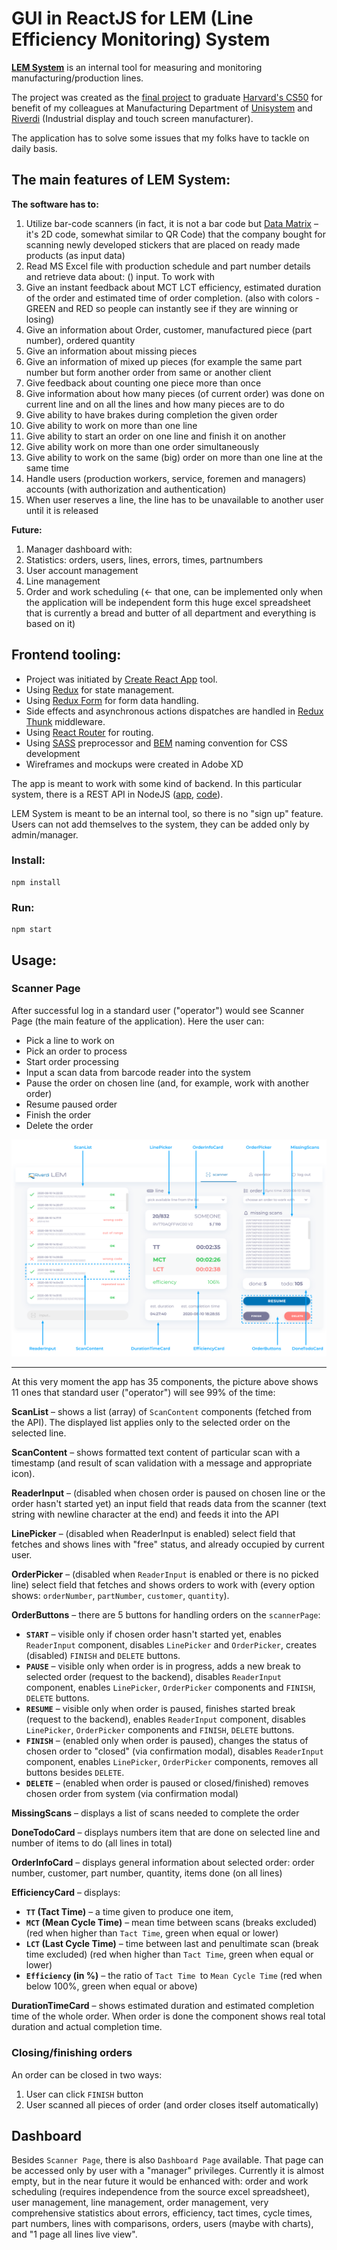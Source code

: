 # GUI in ReactJS for LEM (Line Efficiency Monitoring) System

[**LEM System**](https://riverdi-lem.netlify.app/) is an internal tool for measuring and monitoring manufacturing/production lines.

The project was created as the [final project](https://cs50.harvard.edu/x/2020/project/) to graduate [Harvard&#39;s CS50](https://cs50.harvard.edu/x/2020/) for benefit of my colleagues at Manufacturing Department of [Unisystem](https://www.unisystem-displays.com/en/) and [Riverdi](https://riverdi.com/) (Industrial display and touch screen manufacturer).

The application has to solve some issues that my folks have to tackle on daily basis.

## The main features of LEM System:

**The software has to:**

1. Utilize bar-code scanners (in fact, it is not a bar code but [Data Matrix](https://en.wikipedia.org/wiki/Data_Matrix) – it&#39;s 2D code, somewhat similar to QR Code) that the company bought for scanning newly developed stickers that are placed on ready made products (as input data)
2. Read MS Excel file with production schedule and part number details and retrieve data about: () input. To work with
3. Give an instant feedback about MCT LCT efficiency, estimated duration of the order and estimated time of order completion. (also with colors - GREEN and RED so people can instantly see if they are winning or losing)
4. Give an information about Order, customer, manufactured piece (part number), ordered quantity
5. Give an information about missing pieces
6. Give an information of mixed up pieces (for example the same part number but form another order from same or another client
7. Give feedback about counting one piece more than once
8. Give information about how many pieces (of current order) was done on current line and on all the lines and how many pieces are to do
9. Give ability to have brakes during completion the given order
10. Give ability to work on more than one line
11. Give ability to start an order on one line and finish it on another
12. Give ability work on more than one order simultaneously
13. Give ability to work on the same (big) order on more than one line at the same time
14. Handle users (production workers, service, foremen and managers) accounts (with authorization and authentication)
15. When user reserves a line, the line has to be unavailable to another user until it is released

**Future:**

1. Manager dashboard with:
2. Statistics: orders, users, lines, errors, times, partnumbers
3. User account management
4. Line management
5. Order and work scheduling (← that one, can be implemented only when the application will be independent form this huge excel spreadsheet that is currently a bread and butter of all department and everything is based on it)

## Frontend tooling:

- Project was initiated by [Create React App](https://github.com/facebook/create-react-app) tool.
- Using [Redux](https://redux.js.org/) for state management.
- Using [Redux Form](https://redux-form.com/) for form data handling.
- Side effects and asynchronous actions dispatches are handled in [Redux Thunk](https://github.com/reduxjs/redux-thunk) middleware.
- Using [React Router](https://reactrouter.com/) for routing.
- Using [SASS](https://sass-lang.com/) preprocessor and [BEM](http://getbem.com/) naming convention for CSS development
- Wireframes and mockups were created in Adobe XD

The app is meant to work with some kind of backend. In this particular system, there is a REST API in NodeJS ([app](https://riverdi-lem.herokuapp.com/), [code](https://github.com/thembones79/lem-server)).

LEM System is meant to be an internal tool, so there is no &quot;sign up&quot; feature. Users can not add themselves to the system, they can be added only by admin/manager.

### Install:

```
npm install
```

### Run:

```
npm start
```

## Usage:

### Scanner Page

After successful log in a standard user (&quot;operator&quot;) would see Scanner Page (the main feature of the application). Here the user can:

- Pick a line to work on
- Pick an order to process
- Start order processing
- Input a scan data from barcode reader into the system
- Pause the order on chosen line (and, for example, work with another order)
- Resume paused order
- Finish the order
- Delete the order

<p align="center">
  <img src="assets/ScannerPage.png" />
</p>

---

At this very moment the app has 35 components, the picture above shows 11 ones that standard user (&quot;operator&quot;) will see 99% of the time:

**ScanList** – shows a list (array) of `ScanContent` components (fetched from the API). The displayed list applies only to the selected order on the selected line.

**ScanContent** – shows formatted text content of particular scan with a timestamp (and result of scan validation with a message and appropriate icon).

**ReaderInput** – (disabled when chosen order is paused on chosen line or the order hasn&#39;t started yet) an input field that reads data from the scanner (text string with newline character at the end) and feeds it into the API

**LinePicker** – (disabled when ReaderInput is enabled) select field that fetches and shows lines with &quot;free&quot; status, and already occupied by current user.

**OrderPicker** – (disabled when `ReaderInput` is enabled or there is no picked line) select field that fetches and shows orders to work with (every option shows: `orderNumber`, `partNumber`, `customer`, `quantity`).

**OrderButtons** – there are 5 buttons for handling orders on the `scannerPage`:

- **`START`** – visible only if chosen order hasn&#39;t started yet, enables `ReaderInput` component, disables `LinePicker` and `OrderPicker`, creates (disabled) `FINISH` and `DELETE` buttons.
- **`PAUSE`** – visible only when order is in progress, adds a new break to selected order (request to the backend), disables `ReaderInput` component, enables `LinePicker`, `OrderPicker` components and `FINISH`, `DELETE` buttons.
- **`RESUME`** – visible only when order is paused, finishes started break (request to the backend), enables `ReaderInput` component, disables `LinePicker`, `OrderPicker` components and `FINISH`, `DELETE` buttons.
- **`FINISH`** – (enabled only when order is paused), changes the status of chosen order to &quot;closed&quot; (via confirmation modal), disables `ReaderInput` component, enables `LinePicker`, `OrderPicker` components, removes all buttons besides `DELETE`.
- **`DELETE`** – (enabled when order is paused or closed/finished) removes chosen order from system (via confirmation modal)

**MissingScans** – displays a list of scans needed to complete the order

**DoneTodoCard** – displays numbers item that are done on selected line and number of items to do (all lines in total)

**OrderInfoCard** – displays general information about selected order: order number, customer, part number, quantity, items done (on all lines)

**EfficiencyCard** – displays:

- **`TT` (Tact Time)** – a time given to produce one item,
- **`MCT` (Mean Cycle Time)** – mean time between scans (breaks excluded) (red when higher than `Tact Time`, green when equal or lower)
- **`LCT` (Last Cycle Time)** – time between last and penultimate scan (break time excluded) (red when higher than `Tact Time`, green when equal or lower)
- **`Efficiency` (in %)** – the ratio of `Tact Time `to `Mean Cycle Time` (red when below 100%, green when equal or above)

**DurationTimeCard** – shows estimated duration and estimated completion time of the whole order. When order is done the component shows real total duration and actual completion time.

### Closing/finishing orders

An order can be closed in two ways:

1. User can click `FINISH` button
2. User scanned all pieces of order (and order closes itself automatically)

## Dashboard

Besides `Scanner Page`, there is also `Dashboard Page` available. That page can be accessed only by user with a &quot;manager&quot; privileges. Currently it is almost empty, but in the near future it would be enhanced with: order and work scheduling (requires independence from the source excel spreadsheet), user management, line management, order management, very comprehensive statistics about errors, efficiency, tact times, cycle times, part numbers, lines with comparisons, orders, users (maybe with charts), and &quot;1 page all lines live view&quot;.
